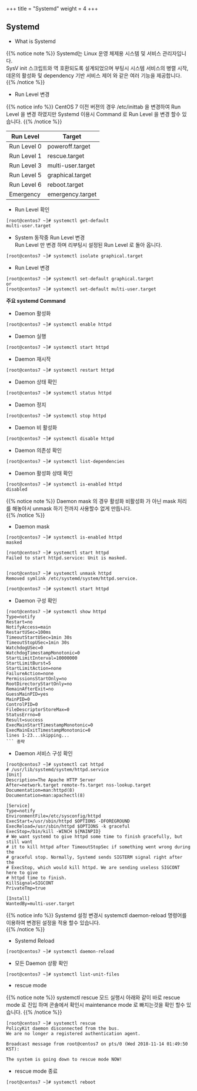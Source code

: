 +++
title = "Systemd"
weight = 4
+++


## Systemd  

* What is Systemd

{{% notice note %}}
Systemd는 Linux 운영 체제용 시스템 및 서비스 관리자입니다.  
SysV init 스크립트와 역 호환되도록 설계되었으며 부팅시 시스템 서비스의 병렬 시작, 데몬의 활성화 및 dependency 기반 서비스 제어 와 같은 여러 기능을 제공합니다. 
{{% /notice %}}

* Run Level 변경

{{% notice info %}}
CentOS 7 이전 버젼의 경우 /etc/inittab 을 변경하여 Run Level 을 변경 하였지만 Systemd 이용시 Command 로 Run Level 을 변경 할수 있습니다. 
{{% /notice %}}


|Run Level    |Target    |
|---|---|
|Run Level 0   |poweroff.target   |
|Run Level 1   |rescue.target   |
|Run Level 3   |multi-user.target   |
|Run Level 5   |graphical.target   |
|Run Level 6   |reboot.target   |
|Emergency   |emergency.target   |


* Run Level 확인 

```no-highlight
[root@centos7 ~]# systemctl get-default
multi-user.target
```

* System 동작중 Run Level 변경  
Run Level 만 변경 하며 리부팅시 설정된 Run Level 로 돌아 옵니다.  
```no-highlight
[root@centos7 ~]# systemctl isolate graphical.target
```

* Run Level 변경  
```no-highlight
[root@centos7 ~]# systemctl set-default graphical.target
or  
[root@centos7 ~]# systemctl set-default multi-user.target
```

**주요 systemd Command**  

- Daemon 활성화  
```no-highlight
[root@centos7 ~]# systemctl enable httpd
```

- Daemon 실행  
```no-highlight
[root@centos7 ~]# systemctl start httpd
```

- Daemon 재시작  
```no-highlight
[root@centos7 ~]# systemctl restart httpd
```

- Daemon 상태 확인  
```no-highlight
[root@centos7 ~]# systemctl status httpd
```

- Daemon 정지  
```no-highlight
[root@centos7 ~]# systemctl stop httpd
```

- Daemon 비 활성화  
```no-highlight
[root@centos7 ~]# systemctl disable httpd
```

- Daemon 의존성 확인  
```no-highlight
[root@centos7 ~]# systemctl list-dependencies
```

- Daemon 활성화 상태 확인  
```no-highlight
[root@centos7 ~]# systemctl is-enabled httpd
disabled
```

{{% notice note %}}
Daemon mask 의 경우 활성화 비활성화 가 아닌 mask 처리를 해놓아서 unmask 하기 전까지 사용할수 없게 만듭니다.  
{{% /notice %}}


- Daemon mask
```no-highlight
[root@centos7 ~]# systemctl is-enabled httpd
masked

[root@centos7 ~]# systemctl start httpd
Failed to start httpd.service: Unit is masked.


[root@centos7 ~]# systemctl unmask httpd
Removed symlink /etc/systemd/system/httpd.service.

[root@centos7 ~]# systemctl start httpd
```

- Daemon 구성 확인  
```no-highlight
[root@centos7 ~]# systemctl show httpd
Type=notify
Restart=no
NotifyAccess=main
RestartUSec=100ms
TimeoutStartUSec=1min 30s
TimeoutStopUSec=1min 30s
WatchdogUSec=0
WatchdogTimestampMonotonic=0
StartLimitInterval=10000000
StartLimitBurst=5
StartLimitAction=none
FailureAction=none
PermissionsStartOnly=no
RootDirectoryStartOnly=no
RemainAfterExit=no
GuessMainPID=yes
MainPID=0
ControlPID=0
FileDescriptorStoreMax=0
StatusErrno=0
Result=success
ExecMainStartTimestampMonotonic=0
ExecMainExitTimestampMonotonic=0
lines 1-23...skipping...
``` 중략
```

- Daemon 서비스 구성 확인  
```no-highlight
[root@centos7 ~]# systemctl cat httpd
# /usr/lib/systemd/system/httpd.service
[Unit]
Description=The Apache HTTP Server
After=network.target remote-fs.target nss-lookup.target
Documentation=man:httpd(8)
Documentation=man:apachectl(8)

[Service]
Type=notify
EnvironmentFile=/etc/sysconfig/httpd
ExecStart=/usr/sbin/httpd $OPTIONS -DFOREGROUND
ExecReload=/usr/sbin/httpd $OPTIONS -k graceful
ExecStop=/bin/kill -WINCH ${MAINPID}
# We want systemd to give httpd some time to finish gracefully, but still want
# it to kill httpd after TimeoutStopSec if something went wrong during the
# graceful stop. Normally, Systemd sends SIGTERM signal right after the
# ExecStop, which would kill httpd. We are sending useless SIGCONT here to give
# httpd time to finish.
KillSignal=SIGCONT
PrivateTmp=true

[Install]
WantedBy=multi-user.target
```

{{% notice info %}}
Systemd 설정 변경시 systemctl daemon-reload 명령어를 이용하여 변경된 설정을 적용 할수 있습니다.  
{{% /notice %}}


- Systemd Reload
```no-highlight
[root@centos7 ~]# systemctl daemon-reload
```

- 모든 Daemon 상황 확인  
```no-highlight
[root@centos7 ~]# systemctl list-unit-files
```

- rescue mode

{{% notice note %}}
systemctl rescue 모드 실행시 아래와 같이 바로 rescue mode 로 진입 하며 콘솔에서 확인시 maintenance mode 로 빠지는것을 확인 할수 있습니다. 
{{% /notice %}}

```no-highlight
[root@centos7 ~]# systemctl rescue
PolicyKit daemon disconnected from the bus.
We are no longer a registered authentication agent.

Broadcast message from root@centos7 on pts/0 (Wed 2018-11-14 01:49:50 KST):

The system is going down to rescue mode NOW!
```

- rescue mode 종료  
```no-highlight
[root@centos7 ~]# systemctl reboot
```



<br></br>

<br></br>